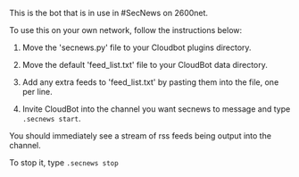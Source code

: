 This is the bot that is in use in #SecNews on 2600net.

To use this on your own network, follow the instructions below:

1. Move the 'secnews.py' file to your Cloudbot plugins directory.

2. Move the default 'feed_list.txt' file to your CloudBot data directory.

3. Add any extra feeds to 'feed_list.txt' by pasting them into the file, one per line.

4. Invite CloudBot into the channel you want secnews to message and type `.secnews start`.

You should immediately see a stream of rss feeds being output into the channel.

To stop it, type `.secnews stop`
